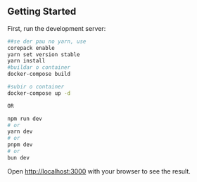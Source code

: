## Getting Started

First, run the development server:

```bash
##se der pau no yarn, use
corepack enable
yarn set version stable
yarn install
#buildar o container
docker-compose build

#subir o container
docker-compose up -d

OR

npm run dev
# or
yarn dev
# or
pnpm dev
# or
bun dev
```

Open [http://localhost:3000](http://localhost:3000) with your browser to see the result.
